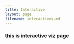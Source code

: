 ```yaml
---
title: Interactive
layout: page
filename: interactives.md
---
```


### this is interactive viz page
